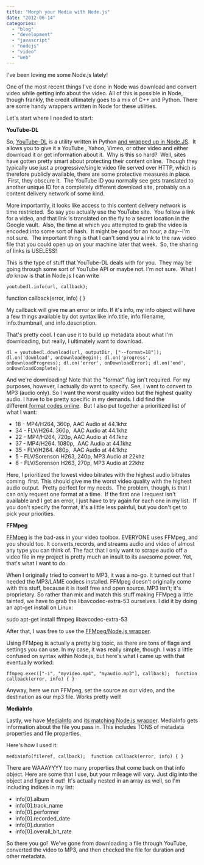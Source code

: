 ```yaml
---
title: "Morph your Media with Node.js"
date: "2012-06-14"
categories:
  - "blog"
  - "development"
  - "javascript"
  - "nodejs"
  - "video"
  - "web"
---
```


I've been loving me some Node.js lately!

One of the most recent things I've done in Node was download and convert video while getting info about the video. All of this is possible in Node, though frankly, the credit ultimately goes to a mix of C++ and Python. There are some handy wrappers written in Node for these utilities.

Let's start where I needed to start:

**YouTube-DL**

So, [YouTube-DL](http://rg3.github.com/youtube-dl/) is a utility written in Python [and wrapped up in Node.JS](https://github.com/fent/node-youtube-dl).  It allows you to give it a YouTube , Yahoo, Vimeo, or other video and either download it or get information about it.  Why is this so hard?  Well, sites have gotten pretty smart about protecting their content online.  Though they typically use just a progressive/single video file served over HTTP, which is therefore publicly available, there are some protective measures in place.  First, they obscure it.  The YouTube ID you normally see gets translated to another unique ID for a completely different download site, probably on a content delivery network of some kind.

More importantly, it looks like access to this content delivery network is time restricted.  So say you actually use the YouTube site.  You follow a link for a video, and that link is translated on the fly to a secret location in the Google vault.  Also, the time at which you attempted to grab the video is encoded into some sort of hash.  It might be good for an hour, a day--I'm not sure.  The important thing is that I can't send you a link to the raw video file that you could open up on your machine later that week.  So, the sharing of links is USELESS!

This is the type of stuff that YouTube-DL deals with for you.  They may be going through some sort of YouTube API or maybe not. I'm not sure.  What I _do_ know is that in Node.js I can write

`youtubedl.info(url, callback);`

function callback(error, info) { }

My callback will give me an error or info. If it's info, my info object will have a few things available by dot syntax like info.title, info.filename, info.thumbnail, and info.description.

That's pretty cool. I can use it to build up metadata about what I'm downloading, but really, I ultimately want to download.

`dl = youtubedl.download(url, outputDir, ["--format=18"]); dl.on('download', onDownloadBegin); dl.on('progress', onDownloadProgress); dl.on('error', onDownloadError); dl.on('end', onDownloadComplete);`

And we're downloading! Note that the "format" flag isn't required. For my purposes, however, I actually do want to specify. See, I want to convert to MP3 (audio only). So I want the worst quality video but the highest quality audio. I have to be pretty specific in my demands. I did find the different [format codes online](http://en.wikipedia.org/wiki/YouTube#Quality_and_codecs).  But I also put together a prioritized list of what I want:

- 18 - MP4/H264, 360p, AAC Audio at 44.1khz
- 34 - FLV/H264. 360p,  AAC Audio at 44.1khz
- 22 - MP4/H264, 720p, AAC Audio at 44.1khz
- 37 - MP4/H264. 1080p,  AAC Audio at 44.1khz
- 35 - FLV/H264. 480p,  AAC Audio at 44.1khz
- 5 - FLV/Sorenson H263, 240p, MP3 Audio at 22khz
- 6 - FLV/Sorenson H263, 270p, MP3 Audio at 22khz

Here, I prioritized the lowest video bitrates with the highest audio bitrates coming  first. This should give me the worst video quality with the highest audio output.  Pretty perfect for my needs.  The problem, though, is that I can only request one format at a time.  If the first one I request isn't available and I get an error, I just have to try again for each one in my list.  If you don't specify the format, it's a little less painful, but you don't get to pick your priorities.

**FFMpeg**

[FFMpeg](http://ffmpeg.org/) is the bad-ass in your video toolbox. EVERYONE uses FFMpeg, and you should too. It converts,records, and streams audio and video of almost any type you can think of. The fact that I only want to scrape audio off a video file in my project is pretty much an insult to its awesome power. Yet, that's what I want to do.

When I originally tried to convert to MP3, it was a no-go. It turned out that I needed the MP3/LAME codecs installed. FFMpeg doesn't originally come with this stuff, because it is itself free and open source. MP3 isn't; it's proprietary. So rather than mix and match this stuff making FFMpeg a little tainted, we have to grab the libavcodec-extra-53 ourselves. I did it by doing an apt-get install on Linux:

sudo apt-get install ffmpeg libavcodec-extra-53

After that, I was free to use the [FFMpeg/Node.js wrapper](https://github.com/xonecas/ffmpeg-node).

Using FFMpeg is actually a pretty big topic, as there are tons of flags and settings you can use. In my case, it was really simple, though. I was a little confused on syntax within Node.js, but here's what I came up with that eventually worked:

`ffmpeg.exec(["-i", "myvideo.mp4", "myaudio.mp3"], callback);  function callback(error, info) { }`

Anyway, here we run FFMpeg, set the source as our video, and the destination as our mp3 file. Works pretty well!

**MediaInfo**

Lastly, we have [MediaInfo](http://mediainfo.sourceforge.net/en) and [its matching Node.js wrapper](http://github.com/deoxxa/node-mediainfo). MediaInfo gets information about the file you pass in. This includes TONS of metadata properties and file properties.

Here's how I used it:

`mediainfo(fileref, callback);  function callback(error, info) { }`

There are WAAAYYYY too many properties that come back on that info object. Here are some that I use, but your mileage will vary. Just dig into the object and figure it out!  It's actually nested in an array as well, so I'm including indices in my list:

- info\[0\].album
- info\[0\].track\_name
- info\[0\].performer
- info\[0\].recorded\_date
- info\[0\].duration
- info\[0\].overall\_bit\_rate

So there you go!  We've gone from downloading a file through YouTube, converted the video to MP3, and then checked the file for duration and other metadata.
